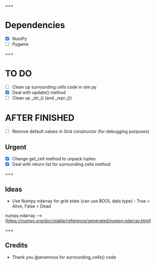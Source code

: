 ===
# Dependencies
- [x] NumPy
- [ ] Pygame

===
# TO DO
- [ ] Clean up surrounding cells code in sim.py
- [x] Deal with update() method
- [ ] Clean up \__str__() (and \__repr__())

# AFTER FINISHED
- [ ] Remove default values in Grid constructor (for debugging purposes)

## Urgent
- [x] Change get_cell method to unpack tuples
- [x] Deal with return list for surrounding cells method

===
## Ideas

- Use Numpy ndarray for grid state (can use BOOL data type) - True = Alive, False = Dead

numpy.ndarray --> (https://numpy.org/doc/stable/reference/generated/numpy.ndarray.html)

===
## Credits
- Thank you @anominos for surrounding_cells() code